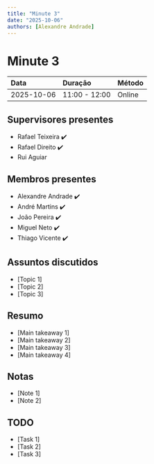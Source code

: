 ```yaml
---
title: "Minute 3"
date: "2025-10-06"
authors: [Alexandre Andrade]
---
```


# Minute 3

| **Data** | **Duração** | **Método** | 
|:----------|:------------|:-------------|
| 2025-10-06 | 11:00 - 12:00| Online |

## Supervisores presentes
- Rafael Teixeira ✔️
- Rafael Direito ✔️
- Rui Aguiar 

## Membros presentes
- Alexandre Andrade ✔️
- André Martins ✔️
- João Pereira ✔️
- Miguel Neto ✔️
- Thiago Vicente ✔️

## Assuntos discutidos
- [Topic 1]
- [Topic 2]
- [Topic 3]

## Resumo
- [Main takeaway 1]
- [Main takeaway 2]
- [Main takeaway 3]
- [Main takeaway 4]

## Notas
- [Note 1]
- [Note 2]

## TODO
- [Task 1]
- [Task 2]
- [Task 3]
